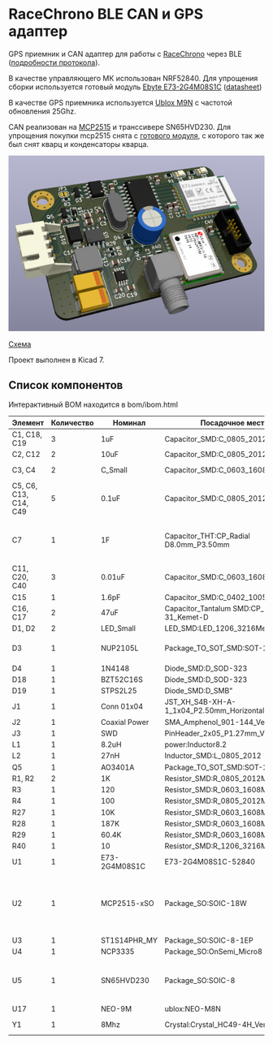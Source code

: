 # RaceChrono BLE CAN и GPS адаптер

GPS приемник и CAN адаптер для работы с [RaceChrono](https://racechrono.com/) через BLE ([подробности протокола](https://github.com/aollin/racechrono-ble-diy-device)). 

В качестве управляющего МК использован NRF52840. Для упрощения сборки используется готовый модуль [Ebyte E73-2G4M08S1C](https://aliexpress.ru/item/1005004834868792.html) ([datasheet](./doc/S1C_Usermanual_v1.9.pdf))

В качестве GPS приемника используется [Ublox M9N](https://www.u-blox.com/en/product/neo-m9n-module) с частотой обновления 25Ghz.

CAN реализован на [MCP2515](./doc/MCP2515-Stand-Alone-CAN-Controller-with-SPI-20001801J.pdf) и транссивере SN65HVD230. Для упрощения покупки mcp2515 снята с [готового модуля](https://aliexpress.ru/item/32817132818.html), с которого так же был снят кварц и конденсаторы кварца.

![device render](./img/nrf52840_dev.png)

[Схема](./shematic/nrf52840_dev.pdf)

Проект выполнен в Kicad 7.

## Список компонентов

Интерактивный BOM находится в bom/ibom.html

| Элемент     | Количество | Номинал | Посадочное место | Описание
| ----------- | ----------- | ----------- | ----------- | -----------
|C1, C18, C19|3|1uF|Capacitor_SMD:C_0805_2012Metric| |
|C2, C12     |2|10uF|Capacitor_SMD:C_0805_2012Metric| | 
|C3, C4      |2|C_Small|Capacitor_SMD:C_0603_1608Metric|Сняты с модуля CAN|
|C5, C6, C13, C14, C49|5|0.1uF|Capacitor_SMD:C_0805_2012Metric| |
|C7|1|1F|Capacitor_THT:CP_Radial D8.0mm_P3.50mm|Используется как источник резервного питания GPS модуля|
|C11, C20, C40|3|0.01uF|Capacitor_SMD:C_0603_1608Metric| |
|C15|1|1.6pF|Capacitor_SMD:C_0402_1005Metric| |
|C16, C17|2|47uF|Capacitor_Tantalum SMD:CP_EIA-7343-31_Kemet-D| |
|D1, D2|  2|LED_Small|LED_SMD:LED_1206_3216Metric| |
|D3    |1|NUP2105L|Package_TO_SOT_SMD:SOT-23|Dual Line CAN Bus Protector, 24Vrwm|
|D4    |1|1N4148|Diode_SMD:D_SOD-323| |
|D18   |1|BZT52C16S|Diode_SMD:D_SOD-323| |
|D19   |1|STPS2L25|Diode_SMD:D_SMB"| |
|J1|1|Conn 01x04|JST_XH_S4B-XH-A-1_1x04_P2.50mm_Horizontal| |
|J2|1|Coaxial Power|SMA_Amphenol_901-144_Vertical| |
|J3|1|SWD|PinHeader_2x05_P1.27mm_Vertical_SMD| |
|L1|1|8.2uH|power:Inductor8.2| |
|L2|1|27nH|Inductor_SMD:L_0805_2012| |
|Q5|1|AO3401A|Package_TO_SOT_SMD:SOT-23| |
|R1, R2|2|1K|Resistor_SMD:R_0805_2012Metric| |
|R3|1|120|Resistor_SMD:R_0603_1608Metric| |
|R4|1|100|Resistor_SMD:R_0805_2012Metric| |
|R27|1|10K|Resistor_SMD:R_0603_1608Metric| |
|R28|1|187K|Resistor_SMD:R_0603_1608Metric| |
|R29|1|60.4K|Resistor_SMD:R_0603_1608Metric| |
|R40|1|10|Resistor_SMD:R_1206_3216Metric| |
|U1|1|E73-2G4M08S1C|E73-2G4M08S1C-52840| |
|U2|1|MCP2515-xSO|Package_SO:SOIC-18W|Stand-Alone CAN Controller with SPI Interface<br>Снят с модуля CAN|
|U3|1|ST1S14PHR_MY|Package_SO:SOIC-8-1EP| |
|U4|1|NCP3335|Package_SO:OnSemi_Micro8| |
|U5|1|SN65HVD230|Package_SO:SOIC-8|CAN Bus Transceivers, 3.3V, 1Mbps, Low-Power capabilities|
|U17|1|NEO-9M|ublox:NEO-M8N|Ublox M9N|
|Y1|1|8Mhz|Crystal:Crystal_HC49-4H_Vertical|Снят с модуля CAN|
